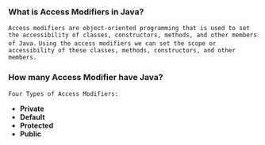 ### What is Access Modifiers in Java?
`Access modifiers are object-oriented programming that is used to set the accessibility of classes, constructors, methods, and other members of Java.`
`Using the access modifiers we can set the scope or accessibility of these classes, methods, constructors, and other members.`

### How many Access Modifier have Java?

`Four Types of Access Modifiers:`
- **Private**
- **Default**
- **Protected**
- **Public**
